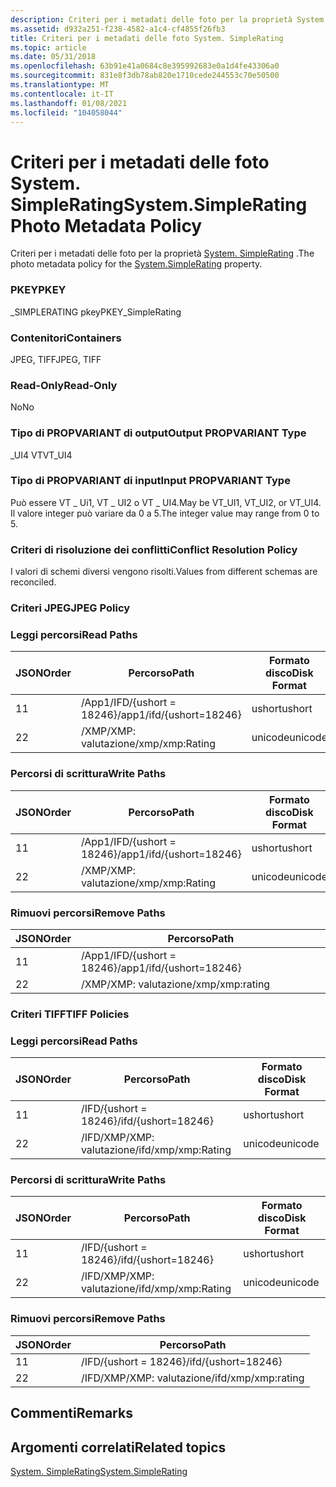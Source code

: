 ```yaml
---
description: Criteri per i metadati delle foto per la proprietà System. SimpleRating.
ms.assetid: d932a251-f238-4582-a1c4-cf4855f26fb3
title: Criteri per i metadati delle foto System. SimpleRating
ms.topic: article
ms.date: 05/31/2018
ms.openlocfilehash: 63b91e41a0684c8e395992683e0a1d4fe43306a0
ms.sourcegitcommit: 831e8f3db78ab820e1710cede244553c70e50500
ms.translationtype: MT
ms.contentlocale: it-IT
ms.lasthandoff: 01/08/2021
ms.locfileid: "104058044"
---
```

# <a name="systemsimplerating-photo-metadata-policy"></a><span data-ttu-id="f5041-103">Criteri per i metadati delle foto System. SimpleRating</span><span class="sxs-lookup"><span data-stu-id="f5041-103">System.SimpleRating Photo Metadata Policy</span></span>

<span data-ttu-id="f5041-104">Criteri per i metadati delle foto per la proprietà [System. SimpleRating](../properties/props-system-simplerating.md) .</span><span class="sxs-lookup"><span data-stu-id="f5041-104">The photo metadata policy for the [System.SimpleRating](../properties/props-system-simplerating.md) property.</span></span>

### <a name="pkey"></a><span data-ttu-id="f5041-105">PKEY</span><span class="sxs-lookup"><span data-stu-id="f5041-105">PKEY</span></span>

<span data-ttu-id="f5041-106">\_SIMPLERATING pkey</span><span class="sxs-lookup"><span data-stu-id="f5041-106">PKEY\_SimpleRating</span></span>

### <a name="containers"></a><span data-ttu-id="f5041-107">Contenitori</span><span class="sxs-lookup"><span data-stu-id="f5041-107">Containers</span></span>

<span data-ttu-id="f5041-108">JPEG, TIFF</span><span class="sxs-lookup"><span data-stu-id="f5041-108">JPEG, TIFF</span></span>

### <a name="read-only"></a><span data-ttu-id="f5041-109">Read-Only</span><span class="sxs-lookup"><span data-stu-id="f5041-109">Read-Only</span></span>

<span data-ttu-id="f5041-110">No</span><span class="sxs-lookup"><span data-stu-id="f5041-110">No</span></span>

### <a name="output-propvariant-type"></a><span data-ttu-id="f5041-111">Tipo di PROPVARIANT di output</span><span class="sxs-lookup"><span data-stu-id="f5041-111">Output PROPVARIANT Type</span></span>

<span data-ttu-id="f5041-112">\_UI4 VT</span><span class="sxs-lookup"><span data-stu-id="f5041-112">VT\_UI4</span></span>

### <a name="input-propvariant-type"></a><span data-ttu-id="f5041-113">Tipo di PROPVARIANT di input</span><span class="sxs-lookup"><span data-stu-id="f5041-113">Input PROPVARIANT Type</span></span>

<span data-ttu-id="f5041-114">Può essere VT \_ Ui1, VT \_ UI2 o VT \_ UI4.</span><span class="sxs-lookup"><span data-stu-id="f5041-114">May be VT\_UI1, VT\_UI2, or VT\_UI4.</span></span> <span data-ttu-id="f5041-115">Il valore integer può variare da 0 a 5.</span><span class="sxs-lookup"><span data-stu-id="f5041-115">The integer value may range from 0 to 5.</span></span>

### <a name="conflict-resolution-policy"></a><span data-ttu-id="f5041-116">Criteri di risoluzione dei conflitti</span><span class="sxs-lookup"><span data-stu-id="f5041-116">Conflict Resolution Policy</span></span>

<span data-ttu-id="f5041-117">I valori di schemi diversi vengono risolti.</span><span class="sxs-lookup"><span data-stu-id="f5041-117">Values from different schemas are reconciled.</span></span>

### <a name="jpeg-policy"></a><span data-ttu-id="f5041-118">Criteri JPEG</span><span class="sxs-lookup"><span data-stu-id="f5041-118">JPEG Policy</span></span>

### <a name="read-paths"></a><span data-ttu-id="f5041-119">Leggi percorsi</span><span class="sxs-lookup"><span data-stu-id="f5041-119">Read Paths</span></span>



| <span data-ttu-id="f5041-120">JSON</span><span class="sxs-lookup"><span data-stu-id="f5041-120">Order</span></span> | <span data-ttu-id="f5041-121">Percorso</span><span class="sxs-lookup"><span data-stu-id="f5041-121">Path</span></span>                     | <span data-ttu-id="f5041-122">Formato disco</span><span class="sxs-lookup"><span data-stu-id="f5041-122">Disk Format</span></span> |
|-------|--------------------------|-------------|
| <span data-ttu-id="f5041-123">1</span><span class="sxs-lookup"><span data-stu-id="f5041-123">1</span></span>     | <span data-ttu-id="f5041-124">/App1/IFD/{ushort = 18246}</span><span class="sxs-lookup"><span data-stu-id="f5041-124">/app1/ifd/{ushort=18246}</span></span> | <span data-ttu-id="f5041-125">ushort</span><span class="sxs-lookup"><span data-stu-id="f5041-125">ushort</span></span>      |
| <span data-ttu-id="f5041-126">2</span><span class="sxs-lookup"><span data-stu-id="f5041-126">2</span></span>     | <span data-ttu-id="f5041-127">/XMP/XMP: valutazione</span><span class="sxs-lookup"><span data-stu-id="f5041-127">/xmp/xmp:Rating</span></span>          | <span data-ttu-id="f5041-128">unicode</span><span class="sxs-lookup"><span data-stu-id="f5041-128">unicode</span></span>     |



 

### <a name="write-paths"></a><span data-ttu-id="f5041-129">Percorsi di scrittura</span><span class="sxs-lookup"><span data-stu-id="f5041-129">Write Paths</span></span>



| <span data-ttu-id="f5041-130">JSON</span><span class="sxs-lookup"><span data-stu-id="f5041-130">Order</span></span> | <span data-ttu-id="f5041-131">Percorso</span><span class="sxs-lookup"><span data-stu-id="f5041-131">Path</span></span>                     | <span data-ttu-id="f5041-132">Formato disco</span><span class="sxs-lookup"><span data-stu-id="f5041-132">Disk Format</span></span> |
|-------|--------------------------|-------------|
| <span data-ttu-id="f5041-133">1</span><span class="sxs-lookup"><span data-stu-id="f5041-133">1</span></span>     | <span data-ttu-id="f5041-134">/App1/IFD/{ushort = 18246}</span><span class="sxs-lookup"><span data-stu-id="f5041-134">/app1/ifd/{ushort=18246}</span></span> | <span data-ttu-id="f5041-135">ushort</span><span class="sxs-lookup"><span data-stu-id="f5041-135">ushort</span></span>      |
| <span data-ttu-id="f5041-136">2</span><span class="sxs-lookup"><span data-stu-id="f5041-136">2</span></span>     | <span data-ttu-id="f5041-137">/XMP/XMP: valutazione</span><span class="sxs-lookup"><span data-stu-id="f5041-137">/xmp/xmp:Rating</span></span>          | <span data-ttu-id="f5041-138">unicode</span><span class="sxs-lookup"><span data-stu-id="f5041-138">unicode</span></span>     |



 

### <a name="remove-paths"></a><span data-ttu-id="f5041-139">Rimuovi percorsi</span><span class="sxs-lookup"><span data-stu-id="f5041-139">Remove Paths</span></span>



| <span data-ttu-id="f5041-140">JSON</span><span class="sxs-lookup"><span data-stu-id="f5041-140">Order</span></span> | <span data-ttu-id="f5041-141">Percorso</span><span class="sxs-lookup"><span data-stu-id="f5041-141">Path</span></span>                     |
|-------|--------------------------|
| <span data-ttu-id="f5041-142">1</span><span class="sxs-lookup"><span data-stu-id="f5041-142">1</span></span>     | <span data-ttu-id="f5041-143">/App1/IFD/{ushort = 18246}</span><span class="sxs-lookup"><span data-stu-id="f5041-143">/app1/ifd/{ushort=18246}</span></span> |
| <span data-ttu-id="f5041-144">2</span><span class="sxs-lookup"><span data-stu-id="f5041-144">2</span></span>     | <span data-ttu-id="f5041-145">/XMP/XMP: valutazione</span><span class="sxs-lookup"><span data-stu-id="f5041-145">/xmp/xmp:rating</span></span>          |



 

### <a name="tiff-policies"></a><span data-ttu-id="f5041-146">Criteri TIFF</span><span class="sxs-lookup"><span data-stu-id="f5041-146">TIFF Policies</span></span>

### <a name="read-paths"></a><span data-ttu-id="f5041-147">Leggi percorsi</span><span class="sxs-lookup"><span data-stu-id="f5041-147">Read Paths</span></span>



| <span data-ttu-id="f5041-148">JSON</span><span class="sxs-lookup"><span data-stu-id="f5041-148">Order</span></span> | <span data-ttu-id="f5041-149">Percorso</span><span class="sxs-lookup"><span data-stu-id="f5041-149">Path</span></span>                | <span data-ttu-id="f5041-150">Formato disco</span><span class="sxs-lookup"><span data-stu-id="f5041-150">Disk Format</span></span> |
|-------|---------------------|-------------|
| <span data-ttu-id="f5041-151">1</span><span class="sxs-lookup"><span data-stu-id="f5041-151">1</span></span>     | <span data-ttu-id="f5041-152">/IFD/{ushort = 18246}</span><span class="sxs-lookup"><span data-stu-id="f5041-152">/ifd/{ushort=18246}</span></span> | <span data-ttu-id="f5041-153">ushort</span><span class="sxs-lookup"><span data-stu-id="f5041-153">ushort</span></span>      |
| <span data-ttu-id="f5041-154">2</span><span class="sxs-lookup"><span data-stu-id="f5041-154">2</span></span>     | <span data-ttu-id="f5041-155">/IFD/XMP/XMP: valutazione</span><span class="sxs-lookup"><span data-stu-id="f5041-155">/ifd/xmp/xmp:Rating</span></span> | <span data-ttu-id="f5041-156">unicode</span><span class="sxs-lookup"><span data-stu-id="f5041-156">unicode</span></span>     |



 

### <a name="write-paths"></a><span data-ttu-id="f5041-157">Percorsi di scrittura</span><span class="sxs-lookup"><span data-stu-id="f5041-157">Write Paths</span></span>



| <span data-ttu-id="f5041-158">JSON</span><span class="sxs-lookup"><span data-stu-id="f5041-158">Order</span></span> | <span data-ttu-id="f5041-159">Percorso</span><span class="sxs-lookup"><span data-stu-id="f5041-159">Path</span></span>                | <span data-ttu-id="f5041-160">Formato disco</span><span class="sxs-lookup"><span data-stu-id="f5041-160">Disk Format</span></span> |
|-------|---------------------|-------------|
| <span data-ttu-id="f5041-161">1</span><span class="sxs-lookup"><span data-stu-id="f5041-161">1</span></span>     | <span data-ttu-id="f5041-162">/IFD/{ushort = 18246}</span><span class="sxs-lookup"><span data-stu-id="f5041-162">/ifd/{ushort=18246}</span></span> | <span data-ttu-id="f5041-163">ushort</span><span class="sxs-lookup"><span data-stu-id="f5041-163">ushort</span></span>      |
| <span data-ttu-id="f5041-164">2</span><span class="sxs-lookup"><span data-stu-id="f5041-164">2</span></span>     | <span data-ttu-id="f5041-165">/IFD/XMP/XMP: valutazione</span><span class="sxs-lookup"><span data-stu-id="f5041-165">/ifd/xmp/xmp:Rating</span></span> | <span data-ttu-id="f5041-166">unicode</span><span class="sxs-lookup"><span data-stu-id="f5041-166">unicode</span></span>     |



 

### <a name="remove-paths"></a><span data-ttu-id="f5041-167">Rimuovi percorsi</span><span class="sxs-lookup"><span data-stu-id="f5041-167">Remove Paths</span></span>



| <span data-ttu-id="f5041-168">JSON</span><span class="sxs-lookup"><span data-stu-id="f5041-168">Order</span></span> | <span data-ttu-id="f5041-169">Percorso</span><span class="sxs-lookup"><span data-stu-id="f5041-169">Path</span></span>                |
|-------|---------------------|
| <span data-ttu-id="f5041-170">1</span><span class="sxs-lookup"><span data-stu-id="f5041-170">1</span></span>     | <span data-ttu-id="f5041-171">/IFD/{ushort = 18246}</span><span class="sxs-lookup"><span data-stu-id="f5041-171">/ifd/{ushort=18246}</span></span> |
| <span data-ttu-id="f5041-172">2</span><span class="sxs-lookup"><span data-stu-id="f5041-172">2</span></span>     | <span data-ttu-id="f5041-173">/IFD/XMP/XMP: valutazione</span><span class="sxs-lookup"><span data-stu-id="f5041-173">/ifd/xmp/xmp:rating</span></span> |



 

## <a name="remarks"></a><span data-ttu-id="f5041-174">Commenti</span><span class="sxs-lookup"><span data-stu-id="f5041-174">Remarks</span></span>

## <a name="related-topics"></a><span data-ttu-id="f5041-175">Argomenti correlati</span><span class="sxs-lookup"><span data-stu-id="f5041-175">Related topics</span></span>

<dl> <dt>

[<span data-ttu-id="f5041-176">System. SimpleRating</span><span class="sxs-lookup"><span data-stu-id="f5041-176">System.SimpleRating</span></span>](../properties/props-system-simplerating.md)
</dt> </dl>

 

 
